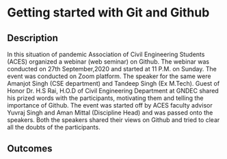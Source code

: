 # Getting started with Git and Github

## Description
In this situation of pandemic Association of Civil Engineering Students (ACES) organized a webinar (web seminar) on Github. The webinar was conducted on 27th September,2020 and started at 11 P.M. on Sunday. The event was conducted on Zoom platform. The speaker for the same were Amanjot Singh (CSE department) and Tandeep Singh (Ex M.Tech). Guest of
Honor Dr. H.S Rai, H.O.D of Civil Engineering Department at GNDEC shared his prized words with the participants, motivating them and telling the importance of Github. The event was started off by ACES faculty advisor Yuvraj Singh and Aman Mittal (Discipline Head) and was passed onto the speakers. Both the speakers shared their views on Github and tried to clear all the doubts of the participants.

## Outcomes
